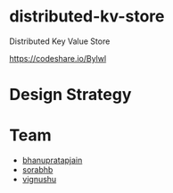 # distributed-kv-store
Distributed Key Value Store

https://codeshare.io/Bylwl
# Design Strategy

# Team
- [bhanupratapjain](https://github.ccs.neu.edu/bhanupratapjain)
- [sorabhb](https://github.ccs.neu.edu/sorabhb)
- [vignushu](https://github.ccs.neu.edu/vignushu)

